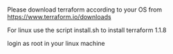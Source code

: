 #

Please download terraform according to your OS from https://www.terraform.io/downloads

For linux use the script install.sh to install terraform 1.1.8

login as root in your linux machine 


